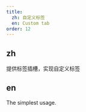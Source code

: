 ```yaml
---
title:
  zh: 自定义标签
  en: Custom tab
order: 12
---
```


## zh

提供标签插槽，实现自定义标签

## en

The simplest usage.
